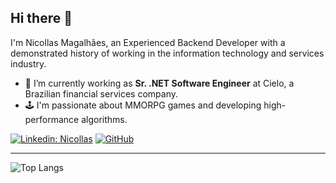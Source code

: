 ## Hi there 👋

I'm Nicollas Magalhães, an Experienced Backend Developer with a demonstrated history of working in the information technology and services industry. 

- 🔭 I’m currently working as **Sr. .NET Software Engineer** at Cielo, a Brazilian financial services company.
- 🕹 I'm passionate about MMORPG games and developing high-performance algorithms.

[![Linkedin: Nicollas](https://img.shields.io/badge/-Nicollas-blue?style=flat-square&logo=Linkedin&logoColor=white&link=https://www.linkedin.com/in/nicollasmagalhaes/)](https://www.linkedin.com/in/nicollasmagalhaes/)
[![GitHub](https://img.shields.io/github/followers/nckex?label=follow&style=social)](https://github.com/nckex)

---

![Top Langs](https://github-readme-stats.vercel.app/api/top-langs/?username=nckex&layout=compact&theme=dark&hide_border=true)
